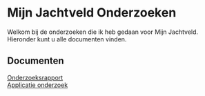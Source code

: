 # Mijn Jachtveld Onderzoeken
Welkom bij de onderzoeken die ik heb gedaan voor Mijn Jachtveld. Hieronder kunt u alle documenten vinden.

## Documenten 
[Onderzoeksrapport](https://github.com/Stage-Bravo/Portfolio/blob/main/Onderzoek/Onderzoeksrapport.pdf)<br>
[Applicatie onderzoek](https://github.com/Stage-Bravo/Portfolio/blob/main/Onderzoek/Applicatie%20Onderzoek.pdf)<br>

